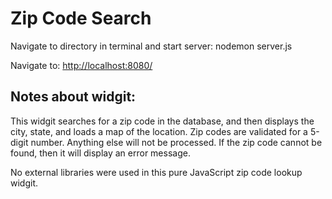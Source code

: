 # Zip Code Search

Navigate to directory in terminal and start server:
nodemon server.js

Navigate to: [http://localhost:8080/](http://localhost:8080/)

## Notes about widgit:
This widgit searches for a zip code in the database, and then displays the city, state, and loads a map of the location. Zip codes are validated for a 5-digit number. Anything else will not be processed. If the zip code cannot be found, then it will display an error message.

No external libraries were used in this pure JavaScript zip code lookup widgit.
